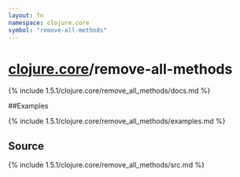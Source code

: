 ```yaml
---
layout: fn
namespace: clojure.core
symbol: "remove-all-methods"
---
```


# [clojure.core](../)/remove-all-methods

{% include 1.5.1/clojure.core/remove_all_methods/docs.md %}

##Examples

{% include 1.5.1/clojure.core/remove_all_methods/examples.md %}
## Source
{% include 1.5.1/clojure.core/remove_all_methods/src.md %}

